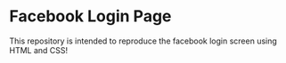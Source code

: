 # Facebook Login Page

This repository is intended to reproduce the facebook login screen using HTML and CSS!

